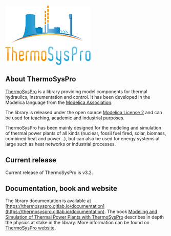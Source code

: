 ![ThermoSysPro](ThermoSysPro/logo_tsp.png)

## About ThermoSysPro

[ThermoSysPro](https://thermosyspro.com) is a library providing model components for thermal hydraulics, instrumentation and control. It has been developed in the Modelica language from the [Modelica Association](https://www.modelica.org).

The library is released under the open source [Modelica License 2](https://www.modelica.org/licenses/ModelicaLicense2) and can be used for teaching, academic and industrial purposes.

ThermoSysPro has been mainly designed for the modeling and simulation of thermal power plants of all kinds (nuclear, fossil fuel fired, solar, biomass, combined heat and power…), but can also be used for energy systems at large such as heat networks or industrial processes.

## Current release

Current release of ThermoSysPro is v3.2.

## Documentation, book and website

The library documentation is available at [https://thermosyspro.gitlab.io/documentation](https://thermosyspro.gitlab.io/documentation).
The book [Modeling and Simulation of Thermal Power Plants with ThermoSysPro](https://www.springer.com/gp/book/9783030051044) describes in depth the physics at stake in the library.
More information can be found on [ThermoSysPro website](https://thermosyspro.com).
